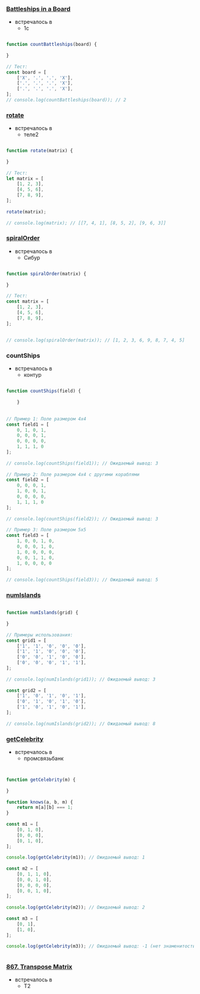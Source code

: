 ### [Battleships in a Board](https://leetcode.com/problems/battleships-in-a-board/)

- встречалось в 
	- 1с 


```js

function countBattleships(board) {  
  
}  
  
// Тест:  
const board = [  
    ['X', '.', '.', 'X'],  
    ['.', '.', '.', 'X'],  
    ['.', '.', '.', 'X'],  
];  
// console.log(countBattleships(board)); // 2

```

### [rotate](https://leetcode.com/problems/rotate-image/)

- встречалось в
	- теле2 

```js

function rotate(matrix) {  
  
}  
  
// Тест:  
let matrix = [  
    [1, 2, 3],  
    [4, 5, 6],  
    [7, 8, 9],  
];  
  
rotate(matrix);  
  
// console.log(matrix); // [[7, 4, 1], [8, 5, 2], [9, 6, 3]]

```

### [spiralOrder](https://leetcode.com/problems/spiral-matrix/)


- встречалось в
	- Сибур

```js

function spiralOrder(matrix) {  
  
}  
  
// Тест:  
const matrix = [  
    [1, 2, 3],  
    [4, 5, 6],  
    [7, 8, 9],  
];  
  
  
// console.log(spiralOrder(matrix)); // [1, 2, 3, 6, 9, 8, 7, 4, 5]


```


### countShips

- встречалось в
	- контур 


```js

function countShips(field) {  
  
    }  
  
  
// Пример 1: Поле размером 4x4  
const field1 = [  
    0, 1, 0, 1,  
    0, 0, 0, 1,  
    0, 0, 0, 0,  
    1, 1, 1, 0  
];  
  
// console.log(countShips(field1)); // Ожидаемый вывод: 3  
  
// Пример 2: Поле размером 4x4 с другими кораблями  
const field2 = [  
    0, 0, 0, 1,  
    1, 0, 0, 1,  
    0, 0, 0, 0,  
    1, 1, 1, 0  
];  
  
// console.log(countShips(field2)); // Ожидаемый вывод: 3  
  
// Пример 3: Поле размером 5x5  
const field3 = [  
    1, 0, 0, 1, 0,  
    0, 0, 0, 1, 0,  
    1, 0, 0, 0, 0,  
    0, 0, 1, 1, 0,  
    1, 0, 0, 0, 0  
];  
  
// console.log(countShips(field3)); // Ожидаемый вывод: 5

```

### [numIslands](https://leetcode.com/problems/number-of-islands/)


```js

function numIslands(grid) {  
  
}  
  
// Примеры использования:  
const grid1 = [  
    ['1', '1', '0', '0', '0'],  
    ['1', '1', '0', '0', '0'],  
    ['0', '0', '1', '0', '0'],  
    ['0', '0', '0', '1', '1'],  
];  
  
// console.log(numIslands(grid1)); // Ожидаемый вывод: 3  
  
const grid2 = [  
    ['1', '0', '1', '0', '1'],  
    ['0', '1', '0', '1', '0'],  
    ['1', '0', '1', '0', '1'],  
];  
  
// console.log(numIslands(grid2)); // Ожидаемый вывод: 8

```

### [getCelebrity](https://leetcode.ca/all/277.html)


- встречалось в
	- промсвязьбанк 


```js


function getCelebrity(m) {  
  
}  
  
function knows(a, b, m) {  
    return m[a][b] === 1;  
}  
  
const m1 = [  
    [0, 1, 0],  
    [0, 0, 0],  
    [0, 1, 0],  
];  
  
console.log(getCelebrity(m1)); // Ожидаемый вывод: 1  
  
const m2 = [  
    [0, 1, 1, 0],  
    [0, 0, 1, 0],  
    [0, 0, 0, 0],  
    [0, 0, 1, 0],  
];  
  
console.log(getCelebrity(m2)); // Ожидаемый вывод: 2  
  
const m3 = [  
    [0, 1],  
    [1, 0],  
];  
  
console.log(getCelebrity(m3)); // Ожидаемый вывод: -1 (нет знаменитости)



```


### [867. Transpose Matrix](https://leetcode.com/problems/transpose-matrix/)

- встречалось в
	- Т2 

```js



```